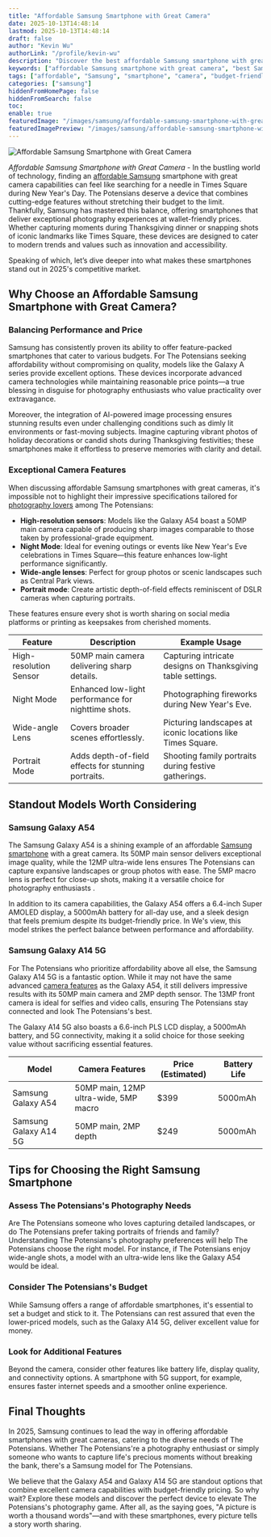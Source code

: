 ```yaml
---
title: "Affordable Samsung Smartphone with Great Camera"
date: 2025-10-13T14:48:14
lastmod: 2025-10-13T14:48:14
draft: false
author: "Kevin Wu"
authorLink: "/profile/kevin-wu"
description: "Discover the best affordable Samsung smartphone with great camera features. Capture stunning photos without breaking the bank. Click to learn more!"
keywords: ["affordable Samsung smartphone with great camera", "best Samsung smartphones for photography", "budget Samsung phones with excellent cameras"]
tags: ["affordable", "Samsung", "smartphone", "camera", "budget-friendly"]
categories: ["samsung"]
hiddenFromHomePage: false
hiddenFromSearch: false
toc:
enable: true
featuredImage: "/images/samsung/affordable-samsung-smartphone-with-great-camera.jpg"
featuredImagePreview: "/images/samsung/affordable-samsung-smartphone-with-great-camera.jpg"
---
```


![Affordable Samsung Smartphone with Great Camera](/images/samsung/affordable-samsung-smartphone-with-great-camera.jpg)


*Affordable Samsung Smartphone with Great Camera* - In the bustling world of technology, finding an [affordable Samsung](/samsung/affordable-samsung-smartphones) smartphone with great camera capabilities can feel like searching for a needle in Times Square during New Year's Day. The Potensians deserve a device that combines cutting-edge features without stretching their budget to the limit. Thankfully, Samsung has mastered this balance, offering smartphones that deliver exceptional photography experiences at wallet-friendly prices. Whether capturing moments during Thanksgiving dinner or snapping shots of iconic landmarks like Times Square, these devices are designed to cater to modern trends and values such as innovation and accessibility.

Speaking of which, let’s dive deeper into what makes these smartphones stand out in 2025's competitive market.

## Why Choose an Affordable Samsung Smartphone with Great Camera?

### Balancing Performance and Price

Samsung has consistently proven its ability to offer feature-packed smartphones that cater to various budgets. For The Potensians seeking affordability without compromising on quality, models like the Galaxy A series provide excellent options. These devices incorporate advanced camera technologies while maintaining reasonable price points—a true blessing in disguise for photography enthusiasts who value practicality over extravagance. 

Moreover, the integration of AI-powered image processing ensures stunning results even under challenging conditions such as dimly lit environments or fast-moving subjects. Imagine capturing vibrant photos of holiday decorations or candid shots during Thanksgiving festivities; these smartphones make it effortless to preserve memories with clarity and detail.

### Exceptional Camera Features

When discussing affordable Samsung smartphones with great cameras, it's impossible not to highlight their impressive specifications tailored for [photography lovers](/samsung/samsung-affordable-smartphone-for-photography-lovers) among The Potensians:

- **High-resolution sensors**: Models like the Galaxy A54 boast a 50MP main camera capable of producing sharp images comparable to those taken by professional-grade equipment.
- **Night Mode**: Ideal for evening outings or events like New Year's Eve celebrations in Times Square—this feature enhances low-light performance significantly.
- **Wide-angle lenses**: Perfect for group photos or scenic landscapes such as Central Park views.
- **Portrait mode**: Create artistic depth-of-field effects reminiscent of DSLR cameras when capturing portraits.

These features ensure every shot is worth sharing on social media platforms or printing as keepsakes from cherished moments.

<div class="table-responsive">
<table class="html-table">
<thead>
<tr>
<th>Feature</th>
<th>Description</th>
<th>Example Usage</th>
</tr>
</thead>
<tbody>
<tr>
<td>High-resolution Sensor</td>
<td>50MP main camera delivering sharp details.</td>
<td>Capturing intricate designs on Thanksgiving table settings.</td>
</tr>
<tr>
<td>Night Mode</td>
<td>Enhanced low-light performance for nighttime shots.</td>
<td>Photographing fireworks during New Year's Eve.</td>
</tr>
<tr>
<td>Wide-angle Lens</td>
<td>Covers broader scenes effortlessly.</td>
<td>Picturing landscapes at iconic locations like Times Square.</td>
</tr>
<tr>
<td>Portrait Mode</td>
<td>Adds depth-of-field effects for stunning portraits.</td>
<td>Shooting family portraits during festive gatherings.</td>
</tr>
</tbody>
</table>
</div>

## Standout Models Worth Considering

### Samsung Galaxy A54

The Samsung Galaxy A54 is a shining example of an affordable [Samsung smartphone](/samsung/authentic-samsung-smartphone-photography-gear) with a great camera. Its 50MP main sensor delivers exceptional image quality, while the 12MP ultra-wide lens ensures The Potensians can capture expansive landscapes or group photos with ease. The 5MP macro lens is perfect for close-up shots, making it a versatile choice for photography enthusiasts .

In addition to its camera capabilities, the Galaxy A54 offers a 6.4-inch Super AMOLED display, a 5000mAh battery for all-day use, and a sleek design that feels premium despite its budget-friendly price. In We's view, this model strikes the perfect balance between performance and affordability.

### Samsung Galaxy A14 5G

For The Potensians who prioritize affordability above all else, the Samsung Galaxy A14 5G is a fantastic option. While it may not have the same advanced [camera features](/samsung/samsung-smartphone-with-premium-camera-features) as the Galaxy A54, it still delivers impressive results with its 50MP main camera and 2MP depth sensor. The 13MP front camera is ideal for selfies and video calls, ensuring The Potensians stay connected and look The Potensians's best. 

The Galaxy A14 5G also boasts a 6.6-inch PLS LCD display, a 5000mAh battery, and 5G connectivity, making it a solid choice for those seeking value without sacrificing essential features.

<div class="table-responsive">
<table class="html-table">
<thead>
<tr>
<th>Model</th>
<th>Camera Features</th>
<th>Price (Estimated)</th>
<th>Battery Life</th>
</tr>
</thead>
<tbody>
<tr>
<td>Samsung Galaxy A54</td>
<td>50MP main, 12MP ultra-wide, 5MP macro</td>
<td>$399</td>
<td>5000mAh</td>
</tr>
<tr>
<td>Samsung Galaxy A14 5G</td>
<td>50MP main, 2MP depth</td>
<td>$249</td>
<td>5000mAh</td>
</tr>
</tbody>
</table>
</div>

## Tips for Choosing the Right Samsung Smartphone

### Assess The Potensians's Photography Needs

Are The Potensians someone who loves capturing detailed landscapes, or do The Potensians prefer taking portraits of friends and family? Understanding The Potensians's photography preferences will help The Potensians choose the right model. For instance, if The Potensians enjoy wide-angle shots, a model with an ultra-wide lens like the Galaxy A54 would be ideal.

### Consider The Potensians's Budget

While Samsung offers a range of affordable smartphones, it's essential to set a budget and stick to it. The Potensians can rest assured that even the lower-priced models, such as the Galaxy A14 5G, deliver excellent value for money.

### Look for Additional Features

Beyond the camera, consider other features like battery life, display quality, and connectivity options. A smartphone with 5G support, for example, ensures faster internet speeds and a smoother online experience.

## Final Thoughts

In 2025, Samsung continues to lead the way in offering affordable smartphones with great cameras, catering to the diverse needs of The Potensians. Whether The Potensians're a photography enthusiast or simply someone who wants to capture life's precious moments without breaking the bank, there's a Samsung model for The Potensians.

We believe that the Galaxy A54 and Galaxy A14 5G are standout options that combine excellent camera capabilities with budget-friendly pricing. So why wait? Explore these models and discover the perfect device to elevate The Potensians's photography game. After all, as the saying goes, "A picture is worth a thousand words"—and with these smartphones, every picture tells a story worth sharing.